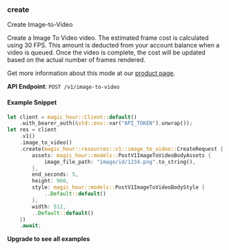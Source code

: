 
### create <a name="create"></a>
Create Image-to-Video

Create a Image To Video video. The estimated frame cost is calculated using 30 FPS. This amount is deducted from your account balance when a video is queued. Once the video is complete, the cost will be updated based on the actual number of frames rendered.
  
Get more information about this mode at our [product page](/products/image-to-video).
  

**API Endpoint**: `POST /v1/image-to-video`

#### Example Snippet

```rust
let client = magic_hour::Client::default()
    .with_bearer_auth(&std::env::var("API_TOKEN").unwrap());
let res = client
    .v1()
    .image_to_video()
    .create(magic_hour::resources::v1::image_to_video::CreateRequest {
        assets: magic_hour::models::PostV1ImageToVideoBodyAssets {
            image_file_path: "image/id/1234.png".to_string(),
        },
        end_seconds: 5,
        height: 960,
        style: magic_hour::models::PostV1ImageToVideoBodyStyle {
            ..Default::default()
        },
        width: 512,
        ..Default::default()
    })
    .await;
```

**Upgrade to see all examples**
